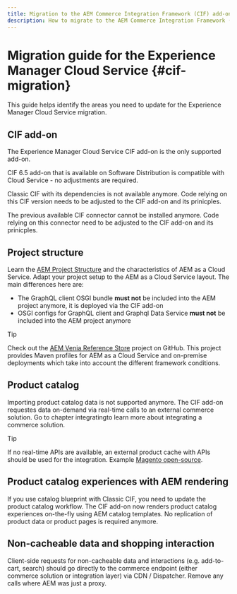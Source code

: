 ```yaml
---
title: Migration to the AEM Commerce Integration Framework (CIF) add-on
description: How to migrate to the AEM Commerce Integration Framework (CIF) add-on from an old version
---
```

# Migration guide for the Experience Manager Cloud Service {#cif-migration}

This guide helps identify the areas you need to update for the Experience Manager Cloud Service migration.

## CIF add-on

The Experience Manager Cloud Service CIF add-on is the only supported add-on.

CIF 6.5 add-on that is available on Software Distribution is compatible with Cloud Service - no adjustments are required.

Classic CIF with its dependencies is not available anymore. Code relying on this CIF version needs to be adjusted to the CIF add-on and its prinicples.

The previous available CIF connector cannot be installed anymore. Code relying on this connector need to be adjusted to the CIF add-on and its prinicples.

## Project structure

Learn the [AEM Project Structure](https://docs.adobe.com/content/help/en/experience-manager-cloud-service/implementing/developing/aem-project-content-package-structure.html) and the characteristics of AEM as a Cloud Service. Adapt your project setup to the AEM as a Cloud Service layout.
The main differences here are:

* The GraphQL client OSGI bundle **must not** be included into the AEM project anymore, it is deployed via the CIF add-on
* OSGI configs for GraphQL client and Graphql Data Service **must not** be included into the AEM project anymore

>[!TIP]
>
>Check out the [AEM Venia Reference Store](https://github.com/adobe/aem-cif-guides-venia) project on GitHub. This project provides Maven profiles for AEM as a Cloud Service and on-premise deployments which take into account the different framework conditions.

## Product catalog

Importing product catalog data is not supported anymore. The CIF add-on requestes data on-demand via real-time calls to an external commerce solution. Go to chapter integratingto learn more about integrating a commerce solution.

>[!TIP]
>
>If no real-time APIs are available, an external product cache with APIs should be used for the integration. Example [Magento open-source](https://magento.com/products/magento-open-source).

## Product catalog experiences with AEM rendering

If you use catalog blueprint with Classic CIF, you need to update the product catalog workflow. The CIF add-on now renders product catalog experiences on-the-fly using AEM catalog templates. No replication of product data or product pages is required anymore.

## Non-cacheable data and shopping interaction

Client-side requests for non-cacheable data and interactions (e.g. add-to-cart, search) should go directly to the commerce endpoint (either commerce solution or integration layer) via CDN / Dispatcher. Remove any calls where AEM was just a proxy.
